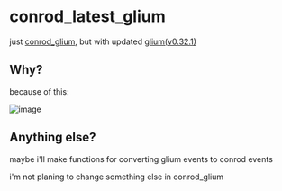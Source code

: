 # conrod_latest_glium
just [conrod_glium](https://github.com/pistondevelopers/conrod), but with updated [glium(v0.32.1)](https://github.com/glium/glium)
## Why? 
because of this: 

![image](https://github.com/unknownbruhhaha/conrod_latest_glium/assets/53269551/2401e0ad-e0e0-4327-8baa-6a641fddbf77)
## Anything else?
maybe i'll make functions for converting glium events to conrod events

i'm not planing to change something else in conrod_glium
